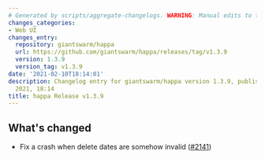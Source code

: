 ```yaml
---
# Generated by scripts/aggregate-changelogs. WARNING: Manual edits to this files will be overwritten.
changes_categories:
- Web UI
changes_entry:
  repository: giantswarm/happa
  url: https://github.com/giantswarm/happa/releases/tag/v1.3.9
  version: 1.3.9
  version_tag: v1.3.9
date: '2021-02-10T18:14:01'
description: Changelog entry for giantswarm/happa version 1.3.9, published on 10 February
  2021, 18:14
title: happa Release v1.3.9
---
```


## What's changed

- Fix a crash when delete dates are somehow invalid ([#2141](https://github.com/giantswarm/happa/pull/2141))

